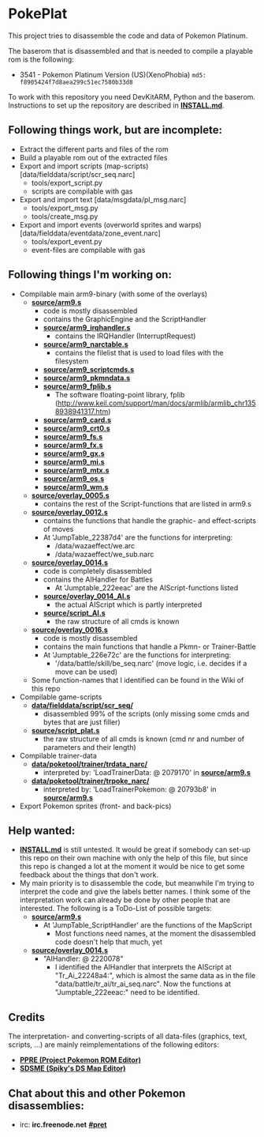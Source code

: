 # PokePlat

This project tries to disassemble the code and data of Pokemon Platinum.

The baserom that is disassembled and that is needed to compile a playable rom is the following:

* 3541 - Pokemon Platinum Version (US)(XenoPhobia) `md5: f8905424f7d8aea299c51ec7580b33d8`

To work with this repository you need DevKitARM, Python and the baserom.
Instructions to set up the repository are described in [**INSTALL.md**](INSTALL.md).

## Following things work, but are incomplete:
* Extract the different parts and files of the rom
* Build a playable rom out of the extracted files
* Export and import scripts (map-scripts) [data/fielddata/script/scr_seq.narc]
  * tools/export_script.py
  * scripts are compilable with gas
* Export and import text [data/msgdata/pl_msg.narc]
  * tools/export_msg.py
  * tools/create_msg.py
* Export and import events (overworld sprites and warps) [data/fielddata/eventdata/zone_event.narc]
  * tools/export_event.py
  * event-files are compilable with gas

## Following things I'm working on:
* Compilable main arm9-binary (with some of the overlays)
  * [**source/arm9.s**](source/arm9.s)
    * code is mostly disassembled
    * contains the GraphicEngine and the ScriptHandler
    * [**source/arm9_irqhandler.s**](source/arm9_irqhandler.s)
      * contains the IRQHandler (InterruptRequest)
    * [**source/arm9_narctable.s**](source/arm9_narctable.s)
      * contains the filelist that is used to load files with the filesystem
    * [**source/arm9_scriptcmds.s**](source/arm9_scriptcmds.s)
    * [**source/arm9_pkmndata.s**](source/arm9_pkmndata.s)
    * [**source/arm9_fplib.s**](source/arm9_fplib.s)
      * The software floating-point library, fplib (http://www.keil.com/support/man/docs/armlib/armlib_chr1358938941317.htm)
    * [**source/arm9_card.s**](source/arm9_card.s)
    * [**source/arm9_crt0.s**](source/arm9_crt0.s)
    * [**source/arm9_fs.s**](source/arm9_fs.s)
    * [**source/arm9_fx.s**](source/arm9_fx.s)
    * [**source/arm9_gx.s**](source/arm9_gx.s)
    * [**source/arm9_mi.s**](source/arm9_mi.s)
    * [**source/arm9_mtx.s**](source/arm9_mtx.s)
    * [**source/arm9_os.s**](source/arm9_os.s)
    * [**source/arm9_wm.s**](source/arm9_wm.s)
  * [**source/overlay_0005.s**](source/overlay_0005.s)
    * contains the rest of the Script-functions that are listed in arm9.s
  * [**source/overlay_0012.s**](source/overlay_0012.s)
    * contains the functions that handle the graphic- and effect-scripts of moves
    * At 'JumpTable_22387d4' are the functions for interpreting:
      * /data/wazaeffect/we.arc
      * /data/wazaeffect/we_sub.narc
  * [**source/overlay_0014.s**](source/overlay_0014.s)
    * code is completely disassembled
    * contains the AIHandler for Battles
      * At 'Jumptable_222eeac' are the AIScript-functions listed
    * [**source/overlay_0014_AI.s**](source/overlay_0014_AI.s)
      * the actual AIScript which is partly interpreted
    * [**source/script_AI.s**](source/script_AI.s)
      * the raw structure of all cmds is known
  * [**source/overlay_0016.s**](source/overlay_0016.s)
    * code is mostly disassembled
    * contains the main functions that handle a Pkmn- or Trainer-Battle
    * At 'Jumptable_226e72c' are the functions for interpreting:
      * '/data/battle/skill/be_seq.narc' (move logic, i.e. decides if a move can be used)
  * Some function-names that I identified can be found in the Wiki of this repo
* Compilable game-scripts
  * [**data/fielddata/script/scr_seq/**](data/fielddata/script/scr_seq/)
    * disassembled 99% of the scripts (only missing some cmds and bytes that are just filler)
  * [**source/script_plat.s**](source/script_plat.s)
    * the raw structure of all cmds is known (cmd nr and number of parameters and their length)
* Compilable trainer-data
  * [**data/poketool/trainer/trdata_narc/**](data/poketool/trainer/trdata_narc/)
    * interpreted by: 'LoadTrainerData: @ 2079170' in [**source/arm9.s**](source/arm9.s)
  * [**data/poketool/trainer/trpoke_narc/**](data/poketool/trainer/trpoke_narc/)
    * interpreted by: 'LoadTrainerPokemon: @ 20793b8' in [**source/arm9.s**](source/arm9.s)
* Export Pokemon sprites (front- and back-pics)

## Help wanted:
* [**INSTALL.md**](INSTALL.md) is still untested. It would be great if somebody can set-up this repo on their own machine with only the help of this file, but since this repo is changed a lot at the moment it would be nice to get some feedback about the things that don't work.
* My main priority is to disassemble the code, but meanwhile I'm trying to interpret the code and give the labels better names. I think some of the interpretation work can already be done by other people that are interested. The following is a ToDo-List of possible targets:
  * [**source/arm9.s**](source/arm9.s)
    * At 'JumpTable_ScriptHandler' are the functions of the MapScript
      * Most functions need names, at the moment the disassembled code doesn't help that much, yet
  * [**source/overlay_0014.s**](source/overlay_0014.s)
    * "AIHandler: @ 2220078"
      * I identified the AIHandler that interprets the AIScript at "Tr_Ai_22248a4:", which is almost the same data as in the file "data/battle/tr_ai/tr_ai_seq.narc". Now the functions at "Jumptable_222eeac:" need to be identified.

## Credits
The interpretation- and converting-scripts of all data-files (graphics, text, scripts, ...) are mainly reimplementations of the following editors:
* [**PPRE (Project Pokemon ROM Editor)**][PPRE]
* [**SDSME (Spiky's DS Map Editor)**][SDSME]

## Chat about this and other Pokemon disassemblies:

* irc: **irc.freenode.net** [**#pret**][irc]

[PPRE]: https://github.com/projectpokemon/PPRE
[SDSME]: https://github.com/MarcRiera/SDSME
[irc]: https://kiwiirc.com/client/irc.freenode.net/?#pret